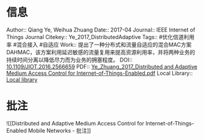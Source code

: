 # 信息
Author:: Qiang Ye, Weihua Zhuang
Date:: 2017-04
Journal:: IEEE Internet of Things Journal
Citekey:: Ye_2017_DistributedAdaptive
Tags:: #优化信道利用率 #混合接入 #自适应 
Work:: 提出了一种分布式和流量自适应的混合MAC方案DAHMAC，该方案利用延迟敏感的流量复用来提高资源利用率，并将两种业务的持续时间分离以降低尽力而为业务的拥塞程度。
DOI:: [10.1109/JIOT.2016.2566659](https://doi.org/10.1109/JIOT.2016.2566659)
PDF:: [Ye_Zhuang_2017_Distributed and Adaptive Medium Access Control for Internet-of-Things-Enabled.pdf](zotero://open-pdf/library/items/QA9SLK95)
Local Library:: [Local library](zotero://select/items/1_XS55V3V2)

# 批注
![[Distributed and Adaptive Medium Access Control for Internet-of-Things-Enabled Mobile Networks - 批注]]